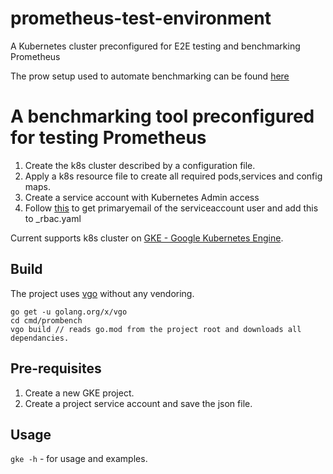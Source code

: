 # prometheus-test-environment
A Kubernetes cluster preconfigured for E2E testing and benchmarking Prometheus

The prow setup used to automate benchmarking can be found [here](https://github.com/sipian/test-infra/tree/prometheus-prow/prow/)

# A benchmarking tool preconfigured for testing Prometheus
1. Create the k8s cluster described by a configuration file.
2. Apply a k8s resource file to create all required pods,services and config maps.
3. Create a service account with Kubernetes Admin access 
4. Follow [this](https://github.com/coreos/prometheus-operator/issues/357#issuecomment-363498455) to get primaryemail of the serviceaccount user and add this to \_rbac.yaml


Current supports k8s cluster on [GKE - Google Kubernetes Engine](https://cloud.google.com/kubernetes-engine/).

## Build
The project uses [vgo](https://github.com/golang/vgo) without any vendoring.
```
go get -u golang.org/x/vgo
cd cmd/prombench
vgo build // reads go.mod from the project root and downloads all dependancies.
```

## Pre-requisites
1. Create a new GKE project.
2. Create a project service account and save the json file.

## Usage
`gke -h`  - for usage and examples.
